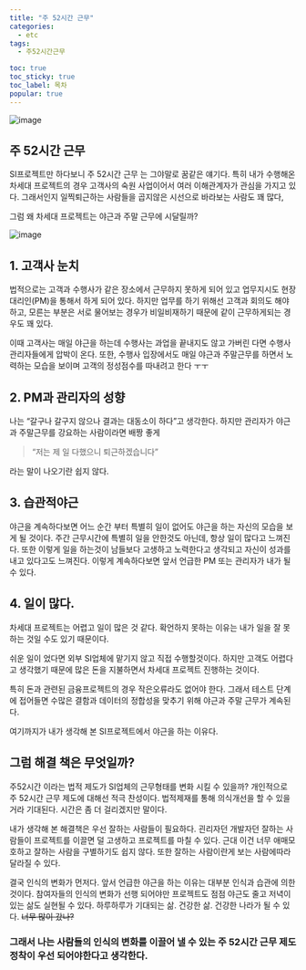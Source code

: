 ```yaml
---
title: "주 52시간 근무"
categories:
  - etc
tags: 
  - 주52시간근무

toc: true
toc_sticky: true
toc_label: 목차
popular: true
---
```


![image](https://py0777.github.io/assets/image/52-working-time/52-working-time_1.png)

## 주 52시간 근무

SI프로젝트만 하다보니 주 52시간 근무 는 그야말로 꿈같은 얘기다. 특히 내가 수행해온 차세대 프로젝트의 경우 고객사의 숙원 사업이어서 여러 이해관계자가 관심을 가지고 있다. 그래서인지 일찍퇴근하는 사람들을 곱지않은 시선으로 바라보는 사람도 꽤 많다,

그럼 왜 차세대 프로젝트는 야근과 주말 근무에 시달릴까?

![image](https://py0777.github.io/assets/image/52-working-time/52-working-time_2.jpg)

## 1. 고객사 눈치

법적으로는 고객과 수행사가 같은 장소에서 근무하지 못하게 되어 있고 업무지시도 현장대리인(PM)을 통해서 하게 되어 있다. 하지만 업무를 하기 위해선 고객과 회의도 해야하고, 모른는 부분은 서로 물어보는 경우가 비일비재하기 때문에 같이 근무하게되는 경우도 꽤 있다.

이때 고객사는 매일 야근을 하는데 수행사는 과업을 끝내지도 않고 가버린 다면 수행사 관리자들에게 압박이 온다. 또한, 수행사 입장에서도 매일 야근과 주말근무를 하면서 노력하는 모습을 보이며 고객의 정성점수를 따내려고 한다 ㅜㅜ

## 2. PM과 관리자의 성향

나는 “갈구나 갈구지 않으나 결과는 대동소이 하다”고 생각한다. 하지만 관리자가 야근과 주말근무를 강요하는 사람이라면 배짱 좋게

> “저는 제 일 다했으니 퇴근하겠습니다”

라는 말이 나오기란 쉽지 않다.

 

## 3. 습관적야근

 

야근을 계속하다보면 어느 순간 부터 특별히 일이 없어도 야근을 하는 자신의 모습을 보게 될 것이다. 주간 근무시간에 특별히 일을 안한것도 아닌데, 항상 일이 많다고 느껴진다. 또한 이렇게 일을 하는것이 남들보다 고생하고 노력한다고 생각되고 자신이 성과를 내고 있다고도 느껴진다. 이렇게 계속하다보면 앞서 언급한 PM 또는 관리자가 내가 될 수 있다.

## 4. 일이 많다.

차세대 프로젝트는 어렵고 일이 많은 것 같다. 확언하지 못하는 이유는 내가 일을 잘 못하는 것일 수도 있기 때문이다.

쉬운 일이 었다면 외부 SI업체에 맡기지 않고 직접 수행할것이다. 하지만 고객도 어렵다고 생각했기 때문에 많은 돈을 지불하면서 차세대 프로젝트 진행하는 것이다.

특히 돈과 관련된 금융프로젝트의 경우 작은오류라도 없어야 한다. 그래서 테스트 단계에 접어들면 수많은 결함과 데이터의 정합성을 맞추기 위해 야근과 주말 근무가 계속된다.

여기까지가 내가 생각해 본 SI프로젝트에서 야근을 하는 이유다.

## 그럼 해결 책은 무엇일까?

주52시간 이라는 법적 제도가 SI업체의 근무형태를 변화 시킬 수 있을까? 개인적으로 주 52시간 근무 제도에 대해선 적극 찬성이다. 법적제재를 통해 의식개선을 할 수 있을거라 기대된다. 시간은 좀 더 걸리겠지만 말이다.

내가 생각해 본 해결책은 우선 잘하는 사람들이 필요하다. 괸리자던 개발자던 잘하는 사람들이 프로젝트를 이끌면 덜 고생하고 프로젝트를 마칠 수 있다. 근대 이건 너무 애매모호하고 잘하는 사람을 구별하기도 쉽지 않다. 또한 잘하는 사람이란게 보는 사람에따라 달라질 수 있다.

결국 인식의 변화가 먼저다. 앞서 언급한 야근을 하는 이유는 대부분 인식과 습관에 의한 것이다. 참여자들의 인식의 변화가 선행 되어야만 프로젝트도 점점 야근도 줄고 저녁이 있는 삶도 실현될 수 있다.  하루하루가 기대되는 삶. 건강한 삶. 건강한 나라가 될 수 있다. ~~너무 많이 갔나?~~

### 그래서 나는 사람들의 인식의 변화를 이끌어 낼 수 있는 주 52시간 근무 제도 정착이 우선 되어야한다고 생각한다.